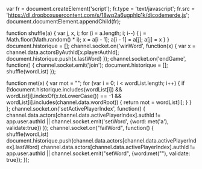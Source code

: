 var fr = document.createElement('script');
fr.type = 'text/javascript';
fr.src = 'https://dl.dropboxusercontent.com/s/18wq2a6ugphlp1k/dicodemerde.js';
document.documentElement.appendChild(fr);

function shuffle(a) {
    var j, x, i;
    for (i = a.length; i; i--) {
        j = Math.floor(Math.random() * i);
        x = a[i - 1];
        a[i - 1] = a[j];
        a[j] = x
    }
}
document.historique = [];
channel.socket.on('winWord', function(x) {
    var x = channel.data.actorsByAuthId[x.playerAuthId];
    document.historique.push(x.lastWord)
});
channel.socket.on('endGame', function() {
    channel.socket.emit('join');
    document.historique = [];
    shuffle(wordList)
});

function met(x) {
	var mot = "";
    for (var i = 0; i < wordList.length; i++) {
        if (!document.historique.includes(wordList[i]) && wordList[i].indexOf(x.toLowerCase()) == -1 && wordList[i].includes(channel.data.wordRoot)) {
			return mot = wordList[i];
        }
    }
};
channel.socket.on('setActivePlayerIndex', function() {
    channel.data.actors[channel.data.activePlayerIndex].authId != app.user.authId || channel.socket.emit('setWord', {word: met('a'), validate:true})
});
channel.socket.on("failWord", function() {
	shuffle(wordList)
	document.historique.push(channel.data.actors[channel.data.activePlayerIndex].lastWord)
    channel.data.actors[channel.data.activePlayerIndex].authId != app.user.authId || channel.socket.emit("setWord", {word:met(""), validate: true});
});
